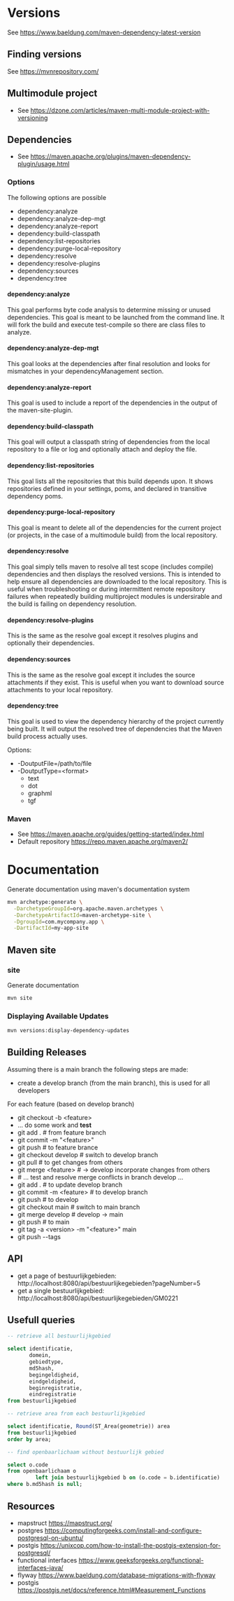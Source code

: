 # Versions

See https://www.baeldung.com/maven-dependency-latest-version

## Finding versions

See https://mvnrepository.com/

## Multimodule project

- See https://dzone.com/articles/maven-multi-module-project-with-versioning

## Dependencies

- See https://maven.apache.org/plugins/maven-dependency-plugin/usage.html

### Options

The following options are possible

- dependency:analyze
- dependency:analyze-dep-mgt
- dependency:analyze-report
- dependency:build-classpath
- dependency:list-repositories
- dependency:purge-local-repository
- dependency:resolve
- dependency:resolve-plugins
- dependency:sources
- dependency:tree

#### dependency:analyze

This goal performs byte code analysis to determine missing or unused dependencies. This goal is meant to be launched
from the command line. It will fork the build and execute test-compile so there are class files to analyze.

#### dependency:analyze-dep-mgt
This goal looks at the dependencies after final resolution and looks for mismatches in your dependencyManagement section.

#### dependency:analyze-report
This goal is used to include a report of the dependencies in the output of the maven-site-plugin.

#### dependency:build-classpath
This goal will output a classpath string of dependencies from the local repository to a file or log and optionally attach and deploy the file.

#### dependency:list-repositories
This goal lists all the repositories that this build depends upon. It shows repositories defined in your settings, poms, and declared in transitive dependency poms.

#### dependency:purge-local-repository

This goal is meant to delete all of the dependencies for the current project (or projects, in the case of a multimodule
build) from the local repository.

#### dependency:resolve

This goal simply tells maven to resolve all test scope (includes compile) dependencies and then displays the resolved
versions. This is intended to help ensure all dependencies are downloaded to the local repository. This is useful when
troubleshooting or during intermittent remote repository failures when repeatedly building multiproject modules is
undersirable and the build is failing on dependency resolution.

#### dependency:resolve-plugins

This is the same as the resolve goal except it resolves plugins and optionally their dependencies.

#### dependency:sources

This is the same as the resolve goal except it includes the source attachments if they exist. This is useful when you
want to download source attachments to your local repository.

#### dependency:tree
This goal is used to view the dependency hierarchy of the project currently being built. It will output the resolved tree of dependencies that the Maven build process actually uses.

Options:
- \-DoutputFile=/path/to/file
- \-DoutputType=\<format\>
  - text
  - dot
  - graphml
  - tgf

### Maven

- See https://maven.apache.org/guides/getting-started/index.html
- Default repository https://repo.maven.apache.org/maven2/

# Documentation

Generate documentation using maven's documentation system

```bash
mvn archetype:generate \
  -DarchetypeGroupId=org.apache.maven.archetypes \
  -DarchetypeArtifactId=maven-archetype-site \
  -DgroupId=com.mycompany.app \
  -DartifactId=my-app-site
```

## Maven site

### site
Generate documentation

```bash
mvn site
```

### Displaying Available Updates

```bash
mvn versions:display-dependency-updates
```

## Building Releases

Assuming there is a main branch the following steps are made:

- create a develop branch (from the main branch), this is used for all developers

For each feature (based on develop branch)

- git checkout -b \<feature\>
- ... do some work and **test**
- git add . # from feature branch
- git commit -m "\<feature\>"
- git push # to feature brance
- git checkout develop # switch to develop branch
- git pull # to get changes from others
- git merge \<feature\> # <feature> -\> develop incorporate changes from others
- \# ... test and resolve merge conflicts in branch develop ...
- git add . # to update develop branch
- git commit -m \<feature\> # to develop branch
- git push # to develop
- git checkout main # switch to main branch
- git merge develop # develop -\> main
- git push # to main
- git tag -a \<version\> -m "\<feature\>" main
- git push --tags

## API

- get a page of bestuurlijkgebieden: http://localhost:8080/api/bestuurlijkegebieden?pageNumber=5
- get a single bestuurlijkgebied: http://localhost:8080/api/bestuurlijkegebieden/GM0221

## Usefull queries

```sql
-- retrieve all bestuurlijkgebied

select identificatie,
       domein,
       gebiedtype,
       md5hash,
       begingeldigheid,
       eindgeldigheid,
       beginregistratie,
       eindregistratie
from bestuurlijkgebied

-- retrieve area from each bestuurlijkgebied

select identificatie, Round(ST_Area(geometrie)) area
from bestuurlijkgebied
order by area;

-- find openbaarlichaam without bestuurlijk gebied

select o.code
from openbaarlichaam o
         left join bestuurlijkgebied b on (o.code = b.identificatie)
where b.md5hash is null;

```

## Resources

- mapstruct https://mapstruct.org/
- postgres https://computingforgeeks.com/install-and-configure-postgresql-on-ubuntu/
- postgis https://unixcop.com/how-to-install-the-postgis-extension-for-postgresql/
- functional interfaces https://www.geeksforgeeks.org/functional-interfaces-java/
- flyway https://www.baeldung.com/database-migrations-with-flyway
- postgis https://postgis.net/docs/reference.html#Measurement_Functions